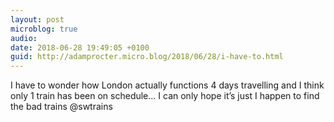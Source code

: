 ```yaml
---
layout: post
microblog: true
audio: 
date: 2018-06-28 19:49:05 +0100
guid: http://adamprocter.micro.blog/2018/06/28/i-have-to.html
---
```

I have to wonder how London actually functions 4 days travelling and I think only 1 train has been on schedule... I can only hope it’s just I happen to find the bad trains @swtrains
